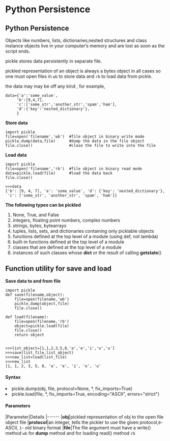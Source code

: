 # Python Persistence



## Python Persistence


Objects like numbers, lists, dictionaries,nested structures and class instance objects live in your computer’s memory and are lost as soon as the script ends.

pickle stores data persistently in separate file.

pickled representation of an object is always a bytes object in all cases so one must open files in `wb` to store data and `rb` to load data from pickle.

the data may may be off any kind , for example,

```
data={'a':'some_value',
     'b':[9,4,7],
     'c':['some_str','another_str','spam','ham'],
     'd':{'key':'nested_dictionary'},
     } 

```

**Store data**

```
import pickle
file=open('filename','wb')  #file object in binary write mode
pickle.dump(data,file)      #dump the data in the file object
file.close()                #close the file to write into the file

```

**Load data**

```
import pickle
file=open('filename','rb')  #file object in binary read mode
data=pickle.load(file)      #load the data back
file.close()

>>>data
{'b': [9, 4, 7], 'a': 'some_value', 'd': {'key': 'nested_dictionary'},
 'c': ['some_str', 'another_str', 'spam', 'ham']}

```

**The following types can be pickled**

1. None, True, and False
1. integers, floating point numbers, complex numbers
1. strings, bytes, bytearrays
1. tuples, lists, sets, and dictionaries containing only picklable objects
1. functions defined at the top level of a module (using def, not lambda)
1. built-in functions defined at the top level of a module
1. classes that are defined at the top level of a module
1. instances of such classes whose **dict** or the result of calling **getstate**()



## Function utility for save and load


**Save data to and from file**

```
import pickle
def save(filename,object):
    file=open(filename,'wb')
    pickle.dump(object,file)
    file.close()

def load(filename):
    file=open(filename,'rb')
    object=pickle.load(file)
    file.close()
    return object


>>>list_object=[1,1,2,3,5,8,'a','e','i','o','u']
>>>save(list_file,list_object)
>>>new_list=load(list_file)
>>>new_list
[1, 1, 2, 3, 5, 8, 'a', 'e', 'i', 'o', 'u'

```



#### Syntax


<li>
pickle.dump(obj, file, protocol=None, *, fix_imports=True)
</li>
<li>
pickle.load(file, *, fix_imports=True, encoding=&quot;ASCII&quot;, errors=&quot;strict&quot;)
</li>



#### Parameters


|Parameter|Details
|------
|**obj**|pickled representation of obj to the open file object file
|**protocol**|an integer, tells the pickler to use the given protocol,`0`-ASCII,  `1`-  old binary format
|**file**|The file argument must have a write() method `wb` for **dump** method and for loading read() method `rb`

